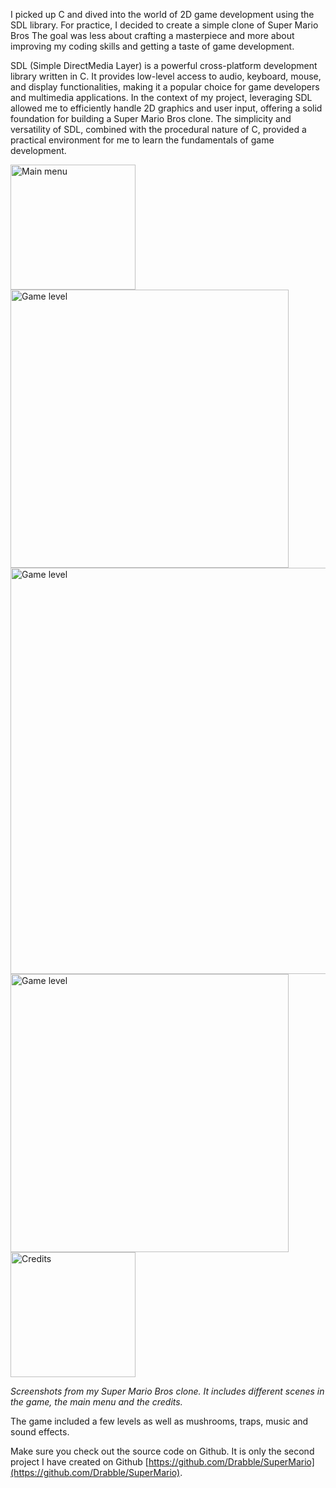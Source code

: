 I picked up C and dived into the world of 2D game development using the SDL library. For practice, I decided to create a simple clone of Super Mario Bros The goal was less about crafting a masterpiece and more about improving my coding skills and getting a taste of game development.

SDL (Simple DirectMedia Layer) is a powerful cross-platform development library written in C. It provides low-level access to audio, keyboard, mouse, and display functionalities, making it a popular choice for game developers and multimedia applications. In the context of my project, leveraging SDL allowed me to efficiently handle 2D graphics and user input, offering a solid foundation for building a Super Mario Bros clone. The simplicity and versatility of SDL, combined with the procedural nature of C, provided a practical environment for me to learn the fundamentals of game development.

<img src="assets/posts/2013-07-05-super-mario/5.webp" alt="Main menu" title="Main menu" width="200px"/>
<img src="assets/posts/2013-07-05-super-mario/1.webp" alt="Game level" title="Game level" width="445px"/>
<img src="assets/posts/2013-07-05-super-mario/2.webp" alt="Game level" title="Game level" width="650px"/>
<img src="assets/posts/2013-07-05-super-mario/3.webp" alt="Game level" title="Game level" width="445px"/>
<img src="assets/posts/2013-07-05-super-mario/4.webp" alt="Credits" title="Credits" width="200px"/>

*Screenshots from my Super Mario Bros clone. It includes different scenes in the game, the main menu and the credits.*

The game included a few levels as well as mushrooms, traps, music and sound effects.

Make sure you check out the source code on Github. It is only the second project I have created on Github [https://github.com/Drabble/SuperMario](https://github.com/Drabble/SuperMario).